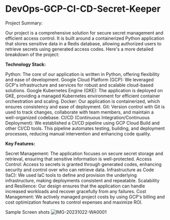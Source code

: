 # DevOps-GCP-CI-CD-Secret-Keeper

Project Summary:

Our project is a comprehensive solution for secure secret management and efficient access control. It is built around a containerized Python application that stores sensitive data in a Redis database, allowing authorized users to retrieve secrets using generated access codes. Here's a more detailed breakdown of the project:

**Technology Stack:**

Python: The core of our application is written in Python, offering flexibility and ease of development.
Google Cloud Platform (GCP): We leveraged GCP's infrastructure and services for robust and scalable cloud-based solutions.
Google Kubernetes Engine (GKE): The application is deployed on GKE, providing a managed Kubernetes environment for efficient container orchestration and scaling.
Docker: Our application is containerized, which ensures consistency and ease of deployment.
Git: Version control with Git is used to track changes, collaborate with team members, and maintain a well-organized codebase.
CI/CD (Continuous Integration/Continuous Deployment): We established a CI/CD pipeline using GCP Cloud Build and other CI/CD tools. This pipeline automates testing, building, and deployment processes, reducing manual intervention and enhancing code quality.

**Key Features:**

Secret Management: The application focuses on secure secret storage and retrieval, ensuring that sensitive information is well-protected.
Access Control: Access to secrets is granted through generated codes, enhancing security and control over who can retrieve data.
Infrastructure as Code (IaC): We used IaC tools to define and provision the underlying infrastructure, making deployments consistent and repeatable.
Scalability and Resilience: Our design ensures that the application can handle increased workloads and recover gracefully from any failures.
Cost Management: We actively managed project costs by using GCP's billing and cost optimization features to control expenses and maximize ROI.

Sample Screen shots
![IMG-20231022-WA0001](https://github.com/aswinks123/DevOps-GCP-CI-CD-Secret-Keeper/assets/108337342/65269661-7863-45a7-a6c9-793aeed78902)
